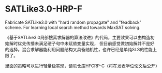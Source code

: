 # SATLike3.0-HRP-F
Fabricate SATLike3.0 with "hard random propagate" and "feadback" scheme. For learning local search method towards MaxSAT solving.


《基于SATLike3.0局部搜索求解器的算法改进》的代码，主要效果可以由构造初始解时优先传播未满足硬子句中未赋值变量实现，
但目前感觉做初始解并不是好的选择，混合求解器能利用问题结构又具备随机性，也许已经是单纯SLS的性能上限了。


里面的策略可以进行轻量级实现，请见仓库HFCRP-C（将在发表学位论文后公开）

